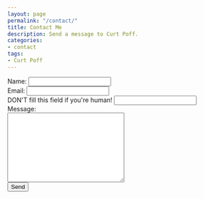 ```yaml
---
layout: page
permalink: "/contact/"
title: Contact Me
description: Send a message to Curt Poff.
categories:
- contact
tags:
- Curt Poff
---
```


<form name="contact" method="POST" data-netlify="true">
<label>Name: <input type="text" name="name"></label><br/>
<label>Email: <input type="email" name="email"></label><br/>
<label>DON'T fill this field if you're human! <input name="bot-field"></label><br/>
<label>Message:<br/><textarea name="message" rows="10" cols="30"></textarea></label><br/>
<button type="submit">Send</button
</form>